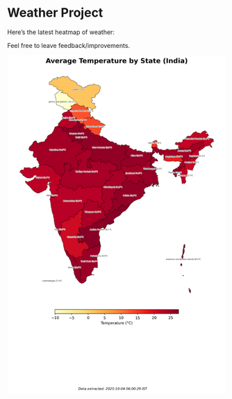 # Weather Project

Here’s the latest heatmap of weather:

Feel free to leave feedback/improvements.

![India Heatmap](docs/assets/india_heatmap.png?v=E06AA8)
